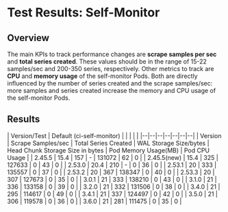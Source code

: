 # Test Results: Self-Monitor

## Overview

The main KPIs to track performance changes are **scrape samples per sec** and **total series created**. These values
should be in the range of 15-22 samples/sec and 200-350 series, respectively.
Other metrics to track are **CPU** and **memory usage** of the self-monitor Pods. Both are directly influenced by the
number of series created and the scrape samples/sec: more samples and series created increase the memory and CPU usage
of the self-monitor Pods.

## Results

| Version/Test | Default (ci-self-monitor) | | | | |
|--|--|--|--|--|--|--|
| Version | Scrape Samples/sec | Total Series Created | WAL Storage Size/bytes | Head Chunk Storage Size in bytes | Pod Memory Usage(MB) | Pod CPU Usage |
| 2.45.5 | 15.4 | 157 | - | 131072 | 62 | 0 |
| 2.45.5(new) | 15.4 | 325 | 127633 | 0 | 43 | 0 |
| 2.53.0 | 20.4 | 210 | - | 0 | 36 | 0 |
| 2.53.1 | 20 | 333 | 135557 | 0 | 37 | 0 |
| 2.53.2 | 20 | 367 | 138347 | 0 | 40 | 0 |
| 2.53.3 | 20 | 307 | 127673 | 0 | 35 | 0 |
| 3.0.1 | 21 | 333 | 138210 | 0 | 43 | 0 |
| 3.1.0 | 21 | 336 | 133158 | 0 | 39 | 0 |
| 3.2.0 | 21 | 332 | 131506 | 0 | 38 | 0 |
| 3.4.0 | 21 | 295 | 114617 | 0 | 49 | 0 |
| 3.4.1 | 21 | 337 | 124497 | 0 | 42 | 0 |
| 3.5.0 | 21 | 306 | 119578 | 0 | 36 | 0 |
| 3.6.0 | 21 | 281 | 111475 | 0 | 35 | 0 |
